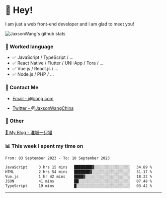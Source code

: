 # 👋 Hey!

I am just a web front-end developer and I am glad to meet you!

![JaxsonWang's github stats](https://github-readme-stats.vercel.app/api?username=JaxsonWang&&show_icons=true&&title_color=1abc9c&&icon_color=1abc9c)


### 📝 Worked language

- ✅ JavaScript / TypeScript / ...
- ✅ React Native / Flutter / UNI-App / Tora / ...
- ✅ Vue.js / React.js / ...
- ✅ Node.js / PHP / ...

### 📮 Contact Me

- [Email - i@iiong.com](mailto:i@iiong.com)

- [Twitter - @JaxsonWangChina](https://twitter.com/JaxsonWangChina)

### 🤪 Other

[📌 My Blog - 淮城一只猫](https://iiong.com)

### 📊 This week I spent my time on

<!--START_SECTION:waka-->

```txt
From: 03 September 2023 - To: 10 September 2023

JavaScript     3 hrs 15 mins   ████████▓░░░░░░░░░░░░░░░░   34.89 %
HTML           2 hrs 54 mins   ███████▓░░░░░░░░░░░░░░░░░   31.17 %
Vue.js         1 hr 42 mins    ████▓░░░░░░░░░░░░░░░░░░░░   18.32 %
JSON           41 mins         ██░░░░░░░░░░░░░░░░░░░░░░░   07.48 %
TypeScript     19 mins         █░░░░░░░░░░░░░░░░░░░░░░░░   03.42 %
```

<!--END_SECTION:waka-->

---
